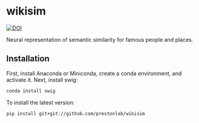 # wikisim

[![DOI](https://zenodo.org/badge/DOI/10.5281/zenodo.4453780.svg)](https://doi.org/10.5281/zenodo.4453780)

Neural representation of semantic similarity for famous people and places.

## Installation

First, install Anaconda or Miniconda, create a conda environment, and activate it.
Next, install swig:

```bash
conda install swig
```

To install the latest version:

```bash
pip install git+git://github.com/prestonlab/wikisim
```
